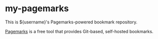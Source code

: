 # my-pagemarks

This is ${username}'s Pagemarks-powered bookmark repository.

[Pagemarks](https://pagemarks.org) is a free tool that provides Git-based, self-hosted bookmarks.

